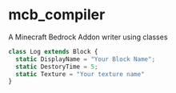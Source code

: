 # mcb_compiler
A Minecraft Bedrock Addon writer using classes
```javascript
class Log extends Block {
  static DisplayName = "Your Block Name";
  static DestoryTime = 5;
  static Texture = "Your texture name"
}
```